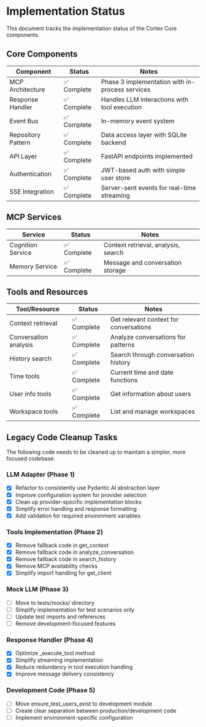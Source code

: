 # Implementation Status

This document tracks the implementation status of the Cortex Core components.

## Core Components

| Component | Status | Notes |
|-----------|--------|-------|
| MCP Architecture | ✅ Complete | Phase 3 implementation with in-process services |
| Response Handler | ✅ Complete | Handles LLM interactions with tool execution |
| Event Bus | ✅ Complete | In-memory event system |
| Repository Pattern | ✅ Complete | Data access layer with SQLite backend |
| API Layer | ✅ Complete | FastAPI endpoints implemented |
| Authentication | ✅ Complete | JWT-based auth with simple user store |
| SSE Integration | ✅ Complete | Server-sent events for real-time streaming |

## MCP Services

| Service | Status | Notes |
|---------|--------|-------|
| Cognition Service | ✅ Complete | Context retrieval, analysis, search |
| Memory Service | ✅ Complete | Message and conversation storage |

## Tools and Resources

| Tool/Resource | Status | Notes |
|---------------|--------|-------|
| Context retrieval | ✅ Complete | Get relevant context for conversations |
| Conversation analysis | ✅ Complete | Analyze conversations for patterns |
| History search | ✅ Complete | Search through conversation history |
| Time tools | ✅ Complete | Current time and date functions |
| User info tools | ✅ Complete | Get information about users |
| Workspace tools | ✅ Complete | List and manage workspaces |

## Legacy Code Cleanup Tasks

The following code needs to be cleaned up to maintain a simpler, more focused codebase:

### LLM Adapter (Phase 1)
- [x] Refactor to consistently use Pydantic AI abstraction layer
- [x] Improve configuration system for provider selection
- [x] Clean up provider-specific implementation blocks
- [x] Simplify error handling and response formatting
- [x] Add validation for required environment variables

### Tools Implementation (Phase 2)
- [x] Remove fallback code in get_context
- [x] Remove fallback code in analyze_conversation
- [x] Remove fallback code in search_history
- [x] Remove MCP availability checks
- [x] Simplify import handling for get_client

### Mock LLM (Phase 3)
- [ ] Move to tests/mocks/ directory
- [ ] Simplify implementation for test scenarios only
- [ ] Update test imports and references
- [ ] Remove development-focused features

### Response Handler (Phase 4)
- [x] Optimize _execute_tool method
- [x] Simplify streaming implementation
- [x] Reduce redundancy in tool execution handling
- [x] Improve message delivery consistency

### Development Code (Phase 5)
- [ ] Move ensure_test_users_exist to development module
- [ ] Create clear separation between production/development code
- [ ] Implement environment-specific configuration